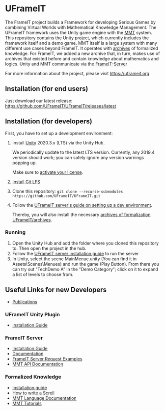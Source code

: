 # UFrameIT

The FrameIT project builds a Framework for developing Serious Games by combining Virtual Worlds with Mathematical Knowledge Management. 
The UFrameIT framework uses the Unity game engine with the [MMT](https://uniformal.github.io/) system.
This repository contains the Unity project, which currently includes the framework itself and a demo game.
MMT itself is a large system with many different use cases beyond FrameIT.
It operates with [archives](https://github.com/UFrameIT/archives) of formalized knowledge.
For FrameIT, we added a new archive that, in turn, makes use of archives that existed before and contain knowledge about mathematics and logics. 
Unity and MMT communicate via the [FrameIT-Server](https://github.com/UniFormal/MMT/tree/devel/src/frameit-mmt)

For more information about the project, please visit <https://uframeit.org>

## Installation (for end users)

Just download our latest release: <https://github.com/UFrameIT/UFrameIT/releases/latest>

## Installation (for developers)

First, you have to set up a development environment:

1. Install [Unity](https://unity3d.com/de/get-unity/download) 2020.3.x (LTS) via the Unity Hub.

   We periodically update to the latest LTS version. Currently, any 2019.4 version should work; you can safely ignore any version warnings popping up.
   
   Make sure to [activate your license](https://support.unity.com/hc/en-us/articles/211438683-How-do-I-activate-my-license).
   
2. [Install Git LFS](https://docs.github.com/en/free-pro-team@latest/github/managing-large-files/installing-git-large-file-storage)
3. Clone this repository: `git clone --recurse-submodules https://github.com/UFrameIT/UFrameIT.git`
4. Follow the [UFrameIT server's guide on setting up a dev environment](https://github.com/UniFormal/MMT/blob/devel/src/frameit-mmt/DEVENV.md).

   Thereby, you will also install the necessary [archives of formalization UFrameIT/archives](https://github.com/UFrameIT/archives).

### Running

1. Open the Unity Hub and add the folder where you cloned this repository to. Then open the project in the hub.
2. Follow the [UFrameIT server installation guide](https://github.com/UniFormal/MMT/blob/devel/src/frameit-mmt/installation.md) to run the server
3. In Unity, select the scene MainMenue.unity (You can find it in Assets\Scenes\Menues) and run the game (Play Button). From there you can try out "TechDemo A" in the "Demo Category"; click on it to expand a list of levels to choose from.

## Useful Links for new Developers
* [Publications](https://kwarc.github.io/bibs/frameit/)

### UFrameIT Unity Plugin
* [Installation Guide](https://github.com/UFrameIT/UFrameIT/blob/master/README.md)

### FrameIT Server
* [Installation Guide](https://github.com/UniFormal/MMT/blob/master/src/frameit-mmt/installation.md)
* [Documentation](https://github.com/UniFormal/MMT/blob/master/src/frameit-mmt/README.md)
* [FrameIT Server Request Examples](https://kwarc-frameit.postman.co/workspace/FrameIT-Postman-Workspace~d9c28eb0-b28c-47b9-8403-864de6799418/documentation/9866886-8347f2b8-c8a6-4c8b-800c-c4d3b01c9580)
* [MMT API Documentation](https://uniformal.github.io//doc/api/)

### Formalized Knowledge
* [Installation guide](https://github.com/UFrameIT/archives/blob/master/README.md)
* [How to write a Scroll](https://gl.mathhub.info/FrameIT/frameworld/-/tree/devel/source/Scrolls)
* [MMT Language Documentation](https://uniformal.github.io//doc/language/)
* [MMT Tutorials](https://uniformal.github.io//doc/tutorials/)

